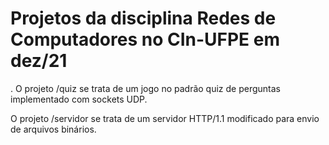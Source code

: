 # Projetos da disciplina Redes de Computadores no CIn-UFPE em dez/21

.
O projeto /quiz se trata de um jogo no padrão quiz de perguntas implementado com sockets UDP.

O projeto /servidor se trata de um servidor HTTP/1.1 modificado para envio de arquivos binários.
